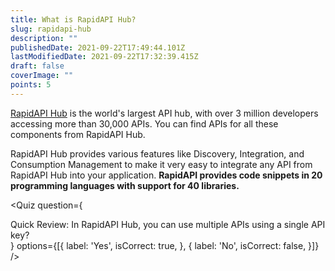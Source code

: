 ```yaml
---
title: What is RapidAPI Hub?
slug: rapidapi-hub
description: ""
publishedDate: 2021-09-22T17:49:44.101Z
lastModifiedDate: 2021-09-22T17:32:39.415Z
draft: false
coverImage: ""
points: 5
---
```


[RapidAPI Hub](https://RapidAPI.com/hub?utm_source=learn.RapidAPI.com&utm_medium=DevRel&utm_campaign=DevRel) is the world's largest API hub, with over 3 million developers accessing more than 30,000 APIs. You can find APIs for all these components from RapidAPI Hub.

RapidAPI Hub provides various features like Discovery, Integration, and Consumption Management to make it very easy to integrate any API from RapidAPI Hub into your application. **RapidAPI provides code snippets in 20 programming languages with support for 40 libraries.**

<Quiz
question={
<div><span tw="font-semibold">Quick Review:</span> In RapidAPI Hub, you can use multiple APIs using a single API key?</div>
}
options={[{
label: 'Yes',
isCorrect: true,
}, {
label: 'No',
isCorrect: false,
}]}
/>
